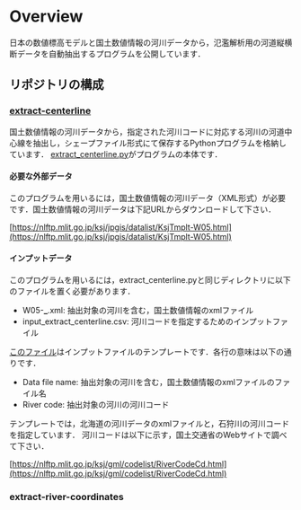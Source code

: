 # Overview
日本の数値標高モデルと国土数値情報の河川データから，氾濫解析用の河道縦横断データを自動抽出するプログラムを公開しています．

## リポジトリの構成

### [extract-centerline](./extract-centerline/)

国土数値情報の河川データから，指定された河川コードに対応する河川の河道中心線を抽出し，シェープファイル形式にて保存するPythonプログラムを格納しています．
[extract_centerline.py](./extract-centerline/extract_centerline.py)がプログラムの本体です．

#### 必要な外部データ

このプログラムを用いるには，国土数値情報の河川データ（XML形式）が必要です．国土数値情報の河川データは下記URLからダウンロードして下さい．

[https://nlftp.mlit.go.jp/ksj/jpgis/datalist/KsjTmplt-W05.html](https://nlftp.mlit.go.jp/ksj/jpgis/datalist/KsjTmplt-W05.html)

#### インプットデータ

このプログラムを用いるには，extract_centerline.pyと同じディレクトリに以下のファイルを置く必要があります．

- W05-**_**.xml: 抽出対象の河川を含む，国土数値情報のxmlファイル
- input_extract_centerline.csv: 河川コードを指定するためのインプットファイル

[このファイル](./extract-centerline/input_extract_centerline.csv)はインプットファイルのテンプレートです．各行の意味は以下の通りです．

- Data file name: 抽出対象の河川を含む，国土数値情報のxmlファイルのファイル名
- River code: 抽出対象の河川の河川コード

テンプレートでは，北海道の河川データのxmlファイルと，石狩川の河川コードを指定しています．
河川コードは以下に示す，国土交通省のWebサイトで調べて下さい．

[https://nlftp.mlit.go.jp/ksj/gml/codelist/RiverCodeCd.html](https://nlftp.mlit.go.jp/ksj/gml/codelist/RiverCodeCd.html)

### extract-river-coordinates

